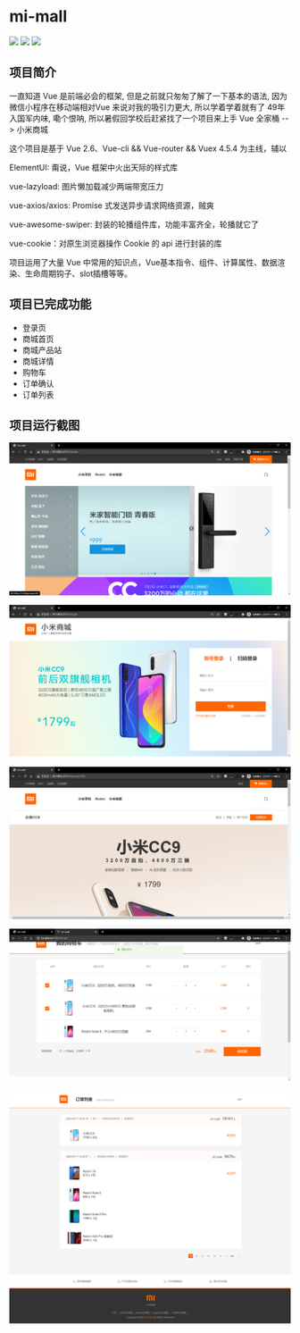 #  mi-mall

![](https://img.shields.io/badge/Author-Takpap-red.svg)  ![](https://img.shields.io/badge/Version-1.0-green.svg)  ![](https://img.shields.io/badge/OriginAuthor-Imooc-blue.svg)

## 项目简介

一直知道 Vue 是前端必会的框架, 但是之前就只匆匆了解了一下基本的语法, 因为微信小程序在移动端相对Vue 来说对我的吸引力更大, 所以学着学着就有了 49年入国军内味, 嘞个恨呐, 所以暑假回学校后赶紧找了一个项目来上手 Vue 全家桶 -->  小米商城

这个项目是基于 Vue 2.6、Vue-cli && Vue-router && Vuex 4.5.4 为主线，辅以

ElementUI: 甭说，Vue 框架中火出天际的样式库

vue-lazyload: 图片懒加载减少两端带宽压力

vue-axios/axios: Promise 式发送异步请求网络资源，贼爽

vue-awesome-swiper: 封装的轮播组件库，功能丰富齐全，轮播就它了

vue-cookie：对原生浏览器操作 Cookie 的 api 进行封装的库

项目运用了大量 Vue 中常用的知识点，Vue基本指令、组件、计算属性、数据渲染、生命周期钩子、slot插槽等等。

## 项目已完成功能

* 登录页
* 商城首页
* 商城产品站
* 商城详情
* 购物车
* 订单确认
* 订单列表

## 项目运行截图

![](.\Image\QQ截图20200918002349.png)

![](.\Image\QQ截图20200918002424.png)

![](.\Image\QQ截图20200918002450.png)

![](.\Image\QQ截图20200918003107.png)

![](.\Image\localhost_8080.png)